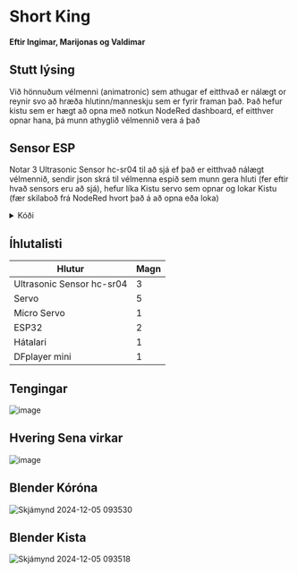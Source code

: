 # Short King
#### Eftir Ingimar, Marijonas og Valdimar  

## Stutt lýsing
Við hönnuðum vélmenni (animatronic) sem athugar ef eitthvað er nálægt or reynir svo að hræða hlutinn/manneskju sem er fyrir framan það. Það hefur kistu sem er hægt að opna með notkun NodeRed dashboard, ef eitthver opnar hana, þá munn athyglið vélmennið vera á það

## Sensor ESP  
Notar 3 Ultrasonic Sensor hc-sr04 til að sjá ef það er eitthvað nálægt vélmennið, sendir json skrá til vélmenna espið sem munn gera hluti (fer eftir hvað sensors eru að sjá), hefur líka Kistu servo sem opnar og lokar Kistu (fær skilaboð frá NodeRed hvort það á að opna eða loka)

<details>
<summary>Kóði</summary>

```python
#impostra hluti sem kóðinn er að nota
from hcsr04 import HCSR04
from time import sleep_ms, ticks_ms, sleep
import json
from binascii import hexlify
from umqtt.simple import MQTTClient
from machine import unique_id, Pin
from servo import Servo
#---------------------------------VARIABLES--------------------------
#pinnar fyrir sensors
sensor_mid = HCSR04(trigger_pin=17, echo_pin=18, echo_timeout_us=10000)
sensor_left = HCSR04(trigger_pin=36, echo_pin=35, echo_timeout_us=10000)
sensor_right = HCSR04(trigger_pin=15, echo_pin=16, echo_timeout_us=10000)

#breytta sem munn segja hinn esp ef það sér eitthvað
in_vision = False

#segir hvort vélmennið á að hræða eitthvað
scare = False

#kista breytta sem fær upplýsingar frá NodeRed 
kista = False

#þegar kista er kveikt þá á hún að lokast og opnast í smá tíma
kista_stada = False
min_kista = 0
max_kista = 150

#pin á kista
servo_pin = Pin(10) 
kista_servo = Servo(servo_pin)
#----------------------------------MQTT KODI OG NET--------------------------------------

WIFI_SSID = "TskoliVESM"
WIFI_LYKILORD = "Fallegurhestur"

def do_connect():
    import network
    wlan = network.WLAN(network.STA_IF)
    wlan.active(True)
    if not wlan.isconnected():
        print('connecting to network...')
        wlan.connect(WIFI_SSID, WIFI_LYKILORD)
        while not wlan.isconnected():
            pass
    print('network config:', wlan.ifconfig())
    
do_connect()


#fall til að kíka ef esp fékk skilaboð frá NodeRed, eina sem það fær er kista
def fekk_skilabod(topic, skilabod):
    global kista
    kista = skilabod.decode()
    
#allt tengd MQTT
MQTT_BROKER = "broker.emqx.io"
CLIENT_ID = hexlify(unique_id())
TOPIC = b"SensorESP"
mqtt_client = MQTTClient(CLIENT_ID, MQTT_BROKER, keepalive=60)
mqtt_client.connect()
mqtt_client.set_callback(fekk_skilabod)
mqtt_client.subscribe("kista-on")
#------------------------------------- FUNCTIONS --------------------------------------
#Double check hversu langt eitthvað er, ef yfir 2m eða undefined, þá er gefið -1 sem er basically undefined
def of_langt(distance):
    if distance <= 0 or distance > 230:
        distance = -1
    return distance

#Fall fyrir allt, kíkir á sensors, breyttir stöðu kistu og fleira
def main(sensor_left, sensor_mid, sensor_right):
    #
    global in_vision, scare, kista_stada
    
    #breyttur sem munn ég nota seinna
    which_sensor = ""
    #Kíkir á hvað er í gangi með sensors
    distance_mid = of_langt(sensor_mid.distance_cm())
    distance_right = of_langt(sensor_right.distance_cm())
    distance_left = of_langt(sensor_left.distance_cm())
    
    #ef það sér eitthvað
    if any(0 < dist <= 100 for dist in [distance_left, distance_mid, distance_right]):
        in_vision = True
    else:
        in_vision = False
    #Ef það sér og eitthvað kemur of nálægt
    if any(0 < dist <= 40 for dist in [distance_left, distance_mid, distance_right]) and in_vision:
        scare = True
    #annars er enginn nóg nálægt til að hræða
    else:
        scare = False
    
        
    #setjir in í string hvað sensor er að sjá
    if 0 < distance_left <= 100:
        which_sensor += "L"
    if 0 < distance_mid <= 100:
        which_sensor += "M"
    if 0 < distance_right <= 100:
        which_sensor += "R"
        
    #kíkir ef kistan á að opnast
    if kista == 'true':
        
        #hvort kista á að opnast eða lokast
        kista_stada = not kista_stada
        
        #opnar kistuna
        if kista_stada:
            for i in range(min_kista,max_kista):
                kista_servo.write_angle(i)
                sleep(0.003)
                
        #lokar kistuna
        else:
            for i in range(max_kista, min_kista, -1):
                kista_servo.write_angle(i)
                sleep(0.003)
    
    #annars er hún lokuð
    else :
        kista_servo.write_angle(min_kista)
      
    #skilur til baka í dict það sem vélmenni á að sér og hvað á að gera
    return {"sensor":which_sensor,
            "scare":scare,
            "in_vision": in_vision,
            "kista": kista}

#fall til að senda skilaboð
def senda_mqtt_skilabod(mqtt_client_inn, topic, skilabod):
    mqtt_client_inn.publish(topic, skilabod)
    
#loop til að esp virkar endalaust      
while True:
    try:
        #skilaboð sem esp munn senda til hitt
        message = {}
    
        #kíkir á skilaboð
        mqtt_client.check_msg()
        
        #notar funci
        message = main(sensor_left, sensor_mid, sensor_right)
        senda_mqtt_skilabod(mqtt_client, TOPIC, json.dumps(message).encode())
    except:
        pass
    sleep_ms(100)
```
</details>   

## Íhlutalisti
| Hlutur   | Magn    |
| -------- | ------- |
| Ultrasonic Sensor hc-sr04  | 3   |
| Servo | 5     |
| Micro Servo | 1     |
| ESP32    |  2   |
| Hátalari    |  1   |
| DFplayer mini    |  1  |

## Tengingar  
![image](https://github.com/user-attachments/assets/2dc23e35-67e7-4503-8b82-5891b37d700f)  

## Hvering Sena virkar
![image](https://github.com/user-attachments/assets/8d4094f1-b330-4f18-a541-a8c080ad5981)


## Blender Kóróna
![Skjámynd 2024-12-05 093530](https://github.com/user-attachments/assets/9e52fd28-ce83-4dc6-b507-ccb2b9c4ee9f)

## Blender Kista
![Skjámynd 2024-12-05 093518](https://github.com/user-attachments/assets/4793fd09-0602-4759-8b19-40ed2ef38aef)
